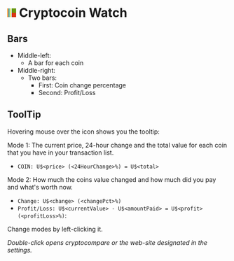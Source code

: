 # ![Cryptocoin Watch](build/icons/20x20.png) Cryptocoin Watch

## Bars

- Middle-left:
    - A bar for each coin
- Middle-right:
    - Two bars:
        - First: Coin change percentage
        - Second: Profit/Loss

## ToolTip

Hovering mouse over the icon shows you the tooltip:

Mode 1: The current price, 24-hour change and the total value for each coin that you have in your transaction list.
- `COIN: U$<price> (<24HourChange>%) = U$<total>`

Mode 2: How much the coins value changed and how much did you pay and what's worth now.
- `Change: U$<change> (<changePct>%)` 
- `Profit/Loss: U$<currentValue> - U$<amountPaid> = U$<profit> (<profitLoss>%)`:

Change modes by left-clicking it.

_Double-click opens cryptocompare or the web-site designated in the settings._
